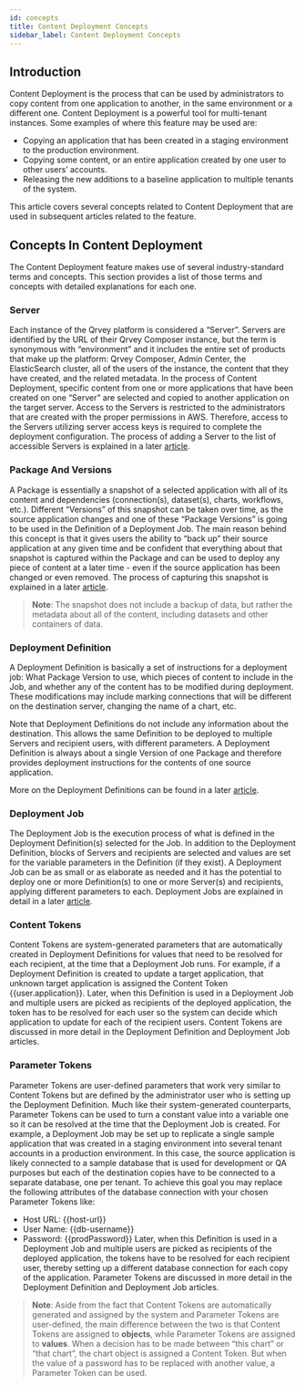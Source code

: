 ```yaml
---
id: concepts
title: Content Deployment Concepts
sidebar_label: Content Deployment Concepts
---
```


<div style={{textAlign: "justify"}}>

## Introduction
Content Deployment is the process that can be used by administrators to copy content from one application to another, in the same environment or a different one. Content Deployment is a powerful tool for multi-tenant instances. Some examples of where this feature may be used are:
* Copying an application that has been created in a staging environment to the production environment.
* Copying some content, or an entire application created by one user to other users’ accounts.
* Releasing the new additions to a baseline application to multiple tenants of the system.

This article covers several concepts related to Content Deployment that are used in subsequent articles related to the feature.

## Concepts In Content Deployment
The Content Deployment feature makes use of several industry-standard terms and concepts. This section provides a list of those terms and concepts with detailed explanations for each one.

### Server
Each instance of the Qrvey platform is considered a “Server”. Servers are identified by the URL of their Qrvey Composer instance, but the term is synonymous with “environment” and it includes the entire set of products that make up the platform: Qrvey Composer, Admin Center, the ElasticSearch cluster, all of the users of the instance, the content that they have created, and the related metadata. In the process of Content Deployment, specific content from one or more applications that have been created on one “Server” are selected and copied to another application on the target server.
Access to the Servers is restricted to the administrators that are created with the proper permissions in AWS. Therefore, access to the Servers utilizing server access keys is required to complete the deployment configuration. The process of adding a Server to the list of accessible Servers is explained in a later <a href="/docs/admin/content-deployment/guide" target="_blank">article</a>. 

### Package And Versions
A Package is essentially a snapshot of a selected application with all of its content and dependencies (connection(s), dataset(s), charts, workflows, etc.). 
Different “Versions” of this snapshot can be taken over time, as the source application changes and one of these “Package Versions” is going to be used in the Definition of a Deployment Job. 
The main reason behind this concept is that it gives users the ability to “back up” their source application at any given time and be confident that everything about that snapshot is captured within the Package and can be used to deploy any piece of content at a later time - even if the source application has been changed or even removed.
The process of capturing this snapshot is explained in a later <a href="/docs/admin/content-deployment-guide" target="_blank">article</a>.

> **Note**: The snapshot does not include a backup of data, but rather the metadata about all of the content, including datasets and other containers of data.

### Deployment Definition 
A Deployment Definition is basically a set of instructions for a deployment job: What Package Version to use, which pieces of content to include in the Job, and whether any of the content has to be modified during deployment. These modifications may include marking connections that will be different on the destination server, changing the name of a chart, etc.

Note that Deployment Definitions do not include any information about the destination. This allows the same Definition to be deployed to multiple Servers and recipient users, with different parameters.
A Deployment Definition is always about a single Version of one Package and therefore provides deployment instructions for the contents of one source application.

More on the Deployment Definitions can be found in a later <a href="/docs/admin/content-deployment-guide" target="_blank">article</a>.

### Deployment Job
The Deployment Job is the execution process of what is defined in the Deployment Definition(s) selected for the Job. In addition to the Deployment Definition, blocks of Servers and recipients are selected and values are set for the variable parameters in the Definition (if they exist).
A Deployment Job can be as small or as elaborate as needed and it has the potential to deploy one or more Definition(s) to one or more Server(s) and recipients, applying different parameters to each.
Deployment Jobs are explained in detail in a later <a href="/docs/admin/content-deployment-guide" target="_blank">article</a>.

### Content Tokens
Content Tokens are system-generated parameters that are automatically created in Deployment Definitions for values that need to be resolved for each recipient, at the time that a Deployment Job runs. For example, if a Deployment Definition is created to update a target application, that unknown target application is assigned the Content Token {{user.application}}. Later, when this Definition is used in a Deployment Job and multiple users are picked as recipients of the deployed application, the token has to be resolved for each user so the system can decide which application to update for each of the recipient users. Content Tokens are discussed in more detail in the Deployment Definition and Deployment Job articles.

### Parameter Tokens
Parameter Tokens are user-defined parameters that work very similar to Content Tokens but are defined by the administrator user who is setting up the Deployment Definition. Much like their system-generated counterparts, Parameter Tokens can be used to turn a constant value into a variable one so it can be resolved at the time that the Deployment Job is created. 
For example, a Deployment Job may be set up to replicate a single sample application that was created in a staging environment into several tenant accounts in a production environment. In this case, the source application is likely connected to a sample database that is used for development or QA purposes but each of the destination copies have to be connected to a separate database, one per tenant. To achieve this goal you may replace the following attributes of the database connection with your chosen Parameter Tokens like:
* Host URL: {{host-url}}
* User Name: {{db-username}}
* Password: {{prodPassword}}
Later, when this Definition is used in a Deployment Job and multiple users are picked as recipients of the deployed application, the tokens have to be resolved for each recipient user, thereby setting up a different database connection for each copy of the application. Parameter Tokens are discussed in more detail in the Deployment Definition and Deployment Job articles.

>**Note**: Aside from the fact that Content Tokens are automatically generated and assigned by the system and Parameter Tokens are user-defined, the main difference between the two is that Content Tokens are assigned to **objects**, while Parameter Tokens are assigned to **values**. When a decision has to be made between “this chart” or “that chart”, the chart object is assigned a Content Token. But when the value of a password has to be replaced with another value, a Parameter Token can be used.


</div>